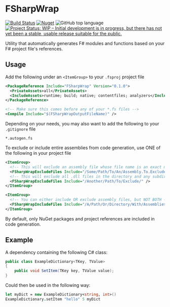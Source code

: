 # FSharpWrap
[![Build Status](https://github.com/davnavr/FSharpWrap/workflows/Build/badge.svg)](https://github.com/davnavr/FSharpWrap/actions?query=workflow%3ABuild)
[![Nuget](https://img.shields.io/nuget/v/FSharpWrap)](https://www.nuget.org/packages/FSharpWrap/)
![GitHub top language](https://img.shields.io/github/languages/top/davnavr/fsharpwrap)
[![Project Status: WIP – Initial development is in progress, but there has not yet been a stable, usable release suitable for the public.](https://www.repostatus.org/badges/latest/wip.svg)](https://www.repostatus.org/#wip)

Utility that automatically generates F# modules and functions based on your F# project file's references.

## Usage
Add the following under an `<ItemGroup>` to your `.fsproj` project file

```xml
<PackageReference Include="FSharpWrap" Version="0.1.0">
  <PrivateAssets>all</PrivateAssets>
  <IncludeAssets>runtime; build; native; contentfiles; analyzers</IncludeAssets>
</PackageReference>

<!-- Make sure this comes before any of your *.fs files -->
<Compile Include="$(FSharpWrapOutputFileName)" />
```

Depending on your needs, you may also want to add the following to your `.gitignore` file

```text
*.autogen.fs
```

To exclude or include entire assemblies from code generation, use ONE of the following in your project file

```xml
<ItemGroup>
  <!-- This will exclude an assembly file whose file name is an exact match -->
  <FSharpWrapExcludeFiles Include="/Some/Path/To/An/Assembly.To.Exclude.dll" />
  <!-- This will exclude all .dll files in the directory and any subdirectories -->
  <FSharpWrapExcludeFiles Include="/Another/Path/To/Exclude/" />
</ItemGroup>
```
```xml
<ItemGroup>
  <!-- You can either include OR exclude assembly files, but NOT BOTH -->
  <FSharpWrapIncludeFiles Include="/A/Path/Or/Directory/With/Assemblies.dll"/>
</ItemGroup>
```

By default, only NuGet packages and project references are included in code generation.

## Example
A dependency containing the following C# class:

```cs
public class ExampleDictionary<TKey, TValue>
{
    public void SetItem(TKey key, TValue value);
}
```

Could then be used in the following way:
```fs
let myDict = new ExampleDictionary<string, int>()
ExampleDictionary.setItem "hello" 5 myDict
```
